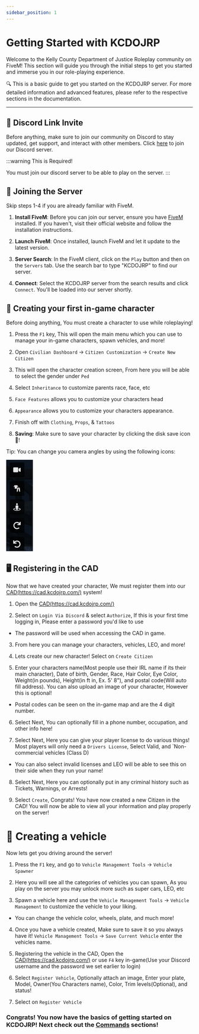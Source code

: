 ```yaml
---
sidebar_position: 1
---
```


# Getting Started with KCDOJRP

Welcome to the Kelly County Department of Justice Roleplay community on FiveM! This section will guide you through the initial steps to get you started and immerse you in our role-playing experience.

🔍 This is a basic guide to get you started on the KCDOJRP server. For more detailed information and advanced features, please refer to the respective sections in the documentation.

---

## 💬 Discord Link Invite

Before anything, make sure to join our community on Discord to stay updated, get support, and interact with other members. Click [here](https://discord.gg/fRwb4wAvyC) to join our Discord server.

:::warning This is Required!

You must join our discord server to be able to play on the server.
:::

## 🚀 Joining the Server
Skip steps 1-4 if you are already familiar with FiveM. 

1. **Install FiveM**: Before you can join our server, ensure you have [FiveM](https://fivem.net/) installed. If you haven't, visit their official website and follow the installation instructions.
   
2. **Launch FiveM**: Once installed, launch FiveM and let it update to the latest version.

3. **Server Search**: In the FiveM client, click on the `Play` button and then on the `Servers` tab. Use the search bar to type "KCDOJRP" to find our server.

4. **Connect**: Select the KCDOJRP server from the search results and click `Connect`. You'll be loaded into our server shortly.

## 👤 Creating your first in-game character

Before doing anything, You must create a character to use while roleplaying!

1. Press the `F1` key, This will open the main menu which you can use to manage your in-game characters, spawn vehicles, and more!

2. Open `Civilian Dashboard` -> `Citizen Customization` -> `Create New Citizen`

3. This will open the character creation screen, From here you will be able to select the gender under `Ped`

4. Select `Inheritance` to customize parents race, face, etc

5. `Face Features` allows you to customize your characters head

6. `Appearance` allows you to customize your characters appearance.

7. Finish off with `Clothing`, `Props`, & `Tattoos`

8. **Saving**: Make sure to save your character by clicking the disk save icon 💾!

Tip: You can change you camera angles by using the following icons:

![Camera Icons](cam-icons.png)

## 🖥️ Registering in the CAD

Now that we have created your character, We must register them into our [CAD(https://cad.kcdojrp.com/)](https://cad.kcdojrp.com/) system!

1. Open the [CAD(https://cad.kcdojrp.com/)](https://cad.kcdojrp.com/)

2. Select on `Login Via Discord` & select `Authorize`, If this is your first time logging in, Please enter a password you'd like to use
* The password will be used when accessing the CAD in game.

3. From here you can manage your characters, vehicles, LEO, and more!

4. Lets create our new character! Select on `Create Citizen`

5. Enter your characters name(Most people use their IRL name if its their main character), Date of birth, Gender, Race, Hair Color, Eye Color, Weight(in pounds), Height(in ft in, Ex. 5' 8"), and postal code(Will auto fill address). You can also upload an image of your character, However this is optional!
* Postal codes can be seen on the in-game map and are the 4 digit number.

6. Select Next, You can optionally fill in a phone number, occupation, and other info here!

7. Select Next, Here you can give your player license to do various things! Most players will only need a `Drivers License`, Select Valid, and `Non-commercial vehicles (Class D)
* You can also select invalid licenses and LEO will be able to see this on their side when they run your name!

8. Select Next, Here you can optionally put in any criminal history such as Tickets, Warnings, or Arrests! 

9. Select `Create`, Congrats! You have now created a new Citizen in the CAD! You will now be able to view all your information and play properly on the server!

# 🚗 Creating a vehicle

Now lets get you driving around the server!

1. Press the `F1` key, and go to `Vehicle Management Tools` -> `Vehicle Spawner` 

2. Here you will see all the categories of vehicles you can spawn, As you play on the server you may unlock more such as super cars, LEO, etc

3. Spawn a vehicle here and use the `Vehicle Management Tools` -> `Vehicle Management` to customize the vehicle to your liking.
* You can change the vehicle color, wheels, plate, and much more!

4. Once you have a vehicle created, Make sure to save it so you always have it! `Vehicle Management Tools` -> `Save Current Vehicle` enter the vehicles name.

5. Registering the vehicle in the CAD, Open the [CAD(https://cad.kcdojrp.com/)](https://cad.kcdojrp.com/) or use `F4` key in-game(Use your Discord username and the password we set earlier to login)

6. Select `Register Vehicle`, Optionally attach an image, Enter your plate, Model, Owner(You Characters name), Color, Trim levels(Optional), and status!

7. Select on `Register Vehicle`


### Congrats! You now have the basics of getting started on KCDOJRP! Next check out the [Commands](/docs/introduction/basic-commands) sections!